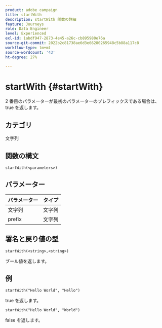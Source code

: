 ```yaml
---
product: adobe campaign
title: startWith
description: startWith 関数の詳細
feature: Journeys
role: Data Engineer
level: Experienced
exl-id: 1abdf947-2873-4e45-a26c-cb895980e76a
source-git-commit: 2022b2c81738ae6d3e66280265948c5b88a117c8
workflow-type: tm+mt
source-wordcount: '43'
ht-degree: 27%

---
```


# startWith {#startWith}

2 番目のパラメーターが最初のパラメーターのプレフィックスである場合は、true を返します。

## カテゴリ

文字列

## 関数の構文

`startWith(<parameters>)`

## パラメーター

| パラメーター | タイプ |
|-------------|--------|
| 文字列 | 文字列 |
| prefix | 文字列 |

## 署名と戻り値の型

`startWith(<string>,<string>)`

ブール値を返します。

## 例

`startWith("Hello World", "Hello")`

true を返します。

`startWith("Hello World", "World")`

false を返します。
